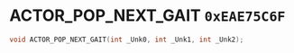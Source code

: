 # ACTOR_POP_NEXT_GAIT `0xEAE75C6F`

```cpp
void ACTOR_POP_NEXT_GAIT(int _Unk0, int _Unk1, int _Unk2);
```